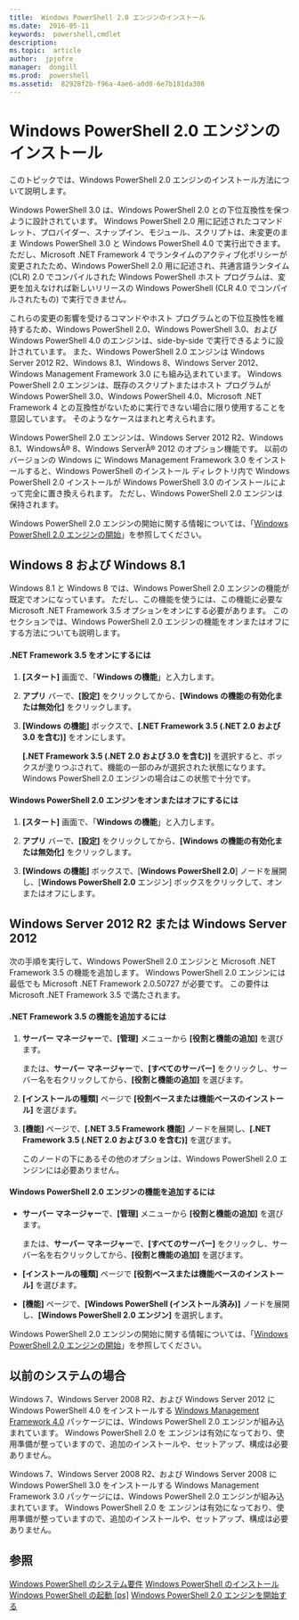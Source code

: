 ```yaml
---
title:  Windows PowerShell 2.0 エンジンのインストール
ms.date:  2016-05-11
keywords:  powershell,cmdlet
description:  
ms.topic:  article
author:  jpjofre
manager:  dongill
ms.prod:  powershell
ms.assetid:  82928f2b-f96a-4ae6-a0d0-6e7b181da308
---
```


# Windows PowerShell 2.0 エンジンのインストール
このトピックでは、Windows PowerShell 2.0 エンジンのインストール方法について説明します。

Windows PowerShell 3.0 は、Windows PowerShell 2.0 との下位互換性を保つように設計されています。 Windows PowerShell 2.0 用に記述されたコマンドレット、プロバイダー、スナップイン、モジュール、スクリプトは、未変更のまま Windows PowerShell 3.0 と Windows PowerShell 4.0 で実行出できます。 ただし、Microsoft .NET Framework 4 でランタイムのアクティブ化ポリシーが変更されたため、Windows PowerShell 2.0 用に記述され、共通言語ランタイム (CLR) 2.0 でコンパイルされた Windows PowerShell ホスト プログラムは、変更を加えなければ新しいリリースの Windows PowerShell (CLR 4.0 でコンパイルされたもの) で実行できません。

これらの変更の影響を受けるコマンドやホスト プログラムとの下位互換性を維持するため、Windows PowerShell 2.0、Windows PowerShell 3.0、および Windows PowerShell 4.0 のエンジンは、side-by-side で実行できるように設計されています。 また、Windows PowerShell 2.0 エンジンは Windows Server 2012 R2、Windows 8.1、Windows 8、Windows Server 2012、Windows Management Framework 3.0 にも組み込まれています。 Windows PowerShell 2.0 エンジンは、既存のスクリプトまたはホスト プログラムが Windows PowerShell 3.0、Windows PowerShell 4.0、Microsoft .NET Framework 4 との互換性がないために実行できない場合に限り使用することを意図しています。 そのようなケースはまれと考えられます。

Windows PowerShell 2.0 エンジンは、Windows Server 2012 R2、Windows 8.1、WindowsÂ® 8、Windows ServerÂ® 2012 のオプション機能です。 以前のバージョンの Windows に Windows Management Framework 3.0 をインストールすると、Windows PowerShell のインストール ディレクトリ内で Windows PowerShell 2.0 インストールが Windows PowerShell 3.0 のインストールによって完全に置き換えられます。 ただし、Windows PowerShell 2.0 エンジンは保持されます。

Windows PowerShell 2.0 エンジンの開始に関する情報については、「[Windows PowerShell 2.0 エンジンの開始](Starting-the-Windows-PowerShell-2.0-Engine.md)」を参照してください。

## Windows 8 および Windows 8.1
Windows 8.1 と Windows 8 では、Windows PowerShell 2.0 エンジンの機能が既定でオンになっています。 ただし、この機能を使うには、この機能に必要な Microsoft .NET Framework 3.5 オプションをオンにする必要があります。 このセクションでは、Windows PowerShell 2.0 エンジンの機能をオンまたはオフにする方法についても説明します。

#### .NET Framework 3.5 をオンにするには

1.  **[スタート]** 画面で、「**Windows の機能**」と入力します。

2.  **アプリ** バーで、**[設定]** をクリックしてから、**[Windows の機能の有効化または無効化]** をクリックします。

3.  **[Windows の機能]** ボックスで、**[.NET Framework 3.5 (.NET 2.0 および 3.0 を含む)]** をオンにします。

    **[.NET Framework 3.5 (.NET 2.0 および 3.0 を含む)]** を選択すると、ボックスが塗りつぶされて、機能の一部のみが選択された状態になります。 Windows PowerShell 2.0 エンジンの場合はこの状態で十分です。

#### Windows PowerShell 2.0 エンジンをオンまたはオフにするには

1.  **[スタート]** 画面で、「**Windows の機能**」と入力します。

2.  **アプリ** バーで、**[設定]** をクリックしてから、**[Windows の機能の有効化または無効化]** をクリックします。

3.  **[Windows の機能]** ボックスで、[**Windows PowerShell 2.0**] ノードを展開し、[**Windows PowerShell 2.0** エンジン] ボックスをクリックして、オンまたはオフにします。

## Windows Server 2012 R2 または Windows Server 2012
次の手順を実行して、Windows PowerShell 2.0 エンジンと Microsoft .NET Framework 3.5 の機能を追加します。 Windows PowerShell 2.0 エンジンには最低でも Microsoft .NET Framework 2.0.50727 が必要です。 この要件は Microsoft .NET Framework 3.5 で満たされます。

#### .NET Framework 3.5 の機能を追加するには

1.  **サーバー マネージャー**で、**[管理]** メニューから **[役割と機能の追加]** を選びます。

    または、**サーバー マネージャー**で、**[すべてのサーバー]** をクリックし、サーバー名を右クリックしてから、**[役割と機能の追加]** を選びます。

2.  **[インストールの種類]** ページで **[役割ベースまたは機能ベースのインストール]** を選びます。

3.  **[機能]** ページで、**[.NET 3.5 Framework 機能]** ノードを展開し、**[.NET Framework 3.5 (.NET 2.0 および 3.0 を含む)]** を選びます。

    このノードの下にあるその他のオプションは、Windows PowerShell 2.0 エンジンには必要ありません。

#### Windows PowerShell 2.0 エンジンの機能を追加するには

-   **サーバー マネージャー**で、**[管理]** メニューから **[役割と機能の追加]** を選びます。

    または、**サーバー マネージャー**で、**[すべてのサーバー]** をクリックし、サーバー名を右クリックしてから、**[役割と機能の追加]** を選びます。

-   **[インストールの種類]** ページで **[役割ベースまたは機能ベースのインストール]** を選びます。

-   **[機能]** ページで、**[Windows PowerShell (インストール済み)]** ノードを展開し、**[Windows PowerShell 2.0 エンジン]** を選択します。

Windows PowerShell 2.0 エンジンの開始に関する情報については、「[Windows PowerShell 2.0 エンジンの開始](Starting-the-Windows-PowerShell-2.0-Engine.md)」を参照してください。

## 以前のシステムの場合
Windows 7、Windows Server 2008 R2、および Windows Server 2012 に Windows PowerShell 4.0 をインストールする [Windows Management Framework 4.0](http://go.microsoft.com/fwlink/?LinkID=293881) パッケージには、Windows PowerShell 2.0 エンジンが組み込まれています。 Windows PowerShell 2.0 を エンジンは有効になっており、使用準備が整っていますので、追加のインストールや、セットアップ、構成は必要ありません。

Windows 7、Windows Server 2008 R2、および Windows Server 2008 に Windows PowerShell 3.0 をインストールする Windows Management Framework 3.0 パッケージには、Windows PowerShell 2.0 エンジンが組み込まれています。 Windows PowerShell 2.0 を エンジンは有効になっており、使用準備が整っていますので、追加のインストールや、セットアップ、構成は必要ありません。

## 参照
[Windows PowerShell のシステム要件](Windows-PowerShell-System-Requirements.md)
[Windows PowerShell のインストール](Installing-Windows-PowerShell.md)
[Windows PowerShell の起動 [ps]](https://technet.microsoft.com/en-us/library/8ec8c2d7-8e7c-4722-a3d2-498fe5739a8e)
[Windows PowerShell 2.0 エンジンを開始する](Starting-the-Windows-PowerShell-2.0-Engine.md)



<!--HONumber=May16_HO2-->


